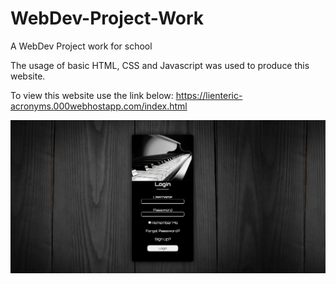 # WebDev-Project-Work

A WebDev Project work for school

The usage of basic HTML, CSS and Javascript was used to produce this website.

To view this website use the link below:
https://lienteric-acronyms.000webhostapp.com/index.html

![Alt text](Screenshots/login.png)
